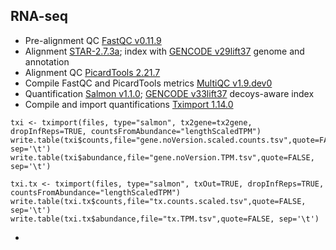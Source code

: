 ## RNA-seq
- Pre-alignment QC [FastQC v0.11.9](https://github.com/s-andrews/FastQC)
- Alignment [STAR-2.7.3a](https://github.com/alexdobin/STAR); index with [GENCODE v29lift37](https://www.gencodegenes.org/) genome and annotation
- Alignment QC [PicardTools 2.21.7](https://github.com/broadinstitute/picard)
- Compile FastQC and PicardTools metrics [MultiQC v1.9.dev0](https://github.com/ewels/MultiQC)
- Quantification [Salmon v1.1.0](https://salmon.readthedocs.io/en/latest/); [GENCODE v33lift37](https://www.gencodegenes.org/) decoys-aware index
- Compile and import quantifications [Tximport 1.14.0](https://bioconductor.org/packages/devel/bioc/vignettes/tximport/inst/doc/tximport.html)
```
txi <- tximport(files, type="salmon", tx2gene=tx2gene, dropInfReps=TRUE, countsFromAbundance="lengthScaledTPM")
write.table(txi$counts,file="gene.noVersion.scaled.counts.tsv",quote=FALSE, sep='\t')
write.table(txi$abundance,file="gene.noVersion.TPM.tsv",quote=FALSE, sep='\t')

txi.tx <- tximport(files, type="salmon", txOut=TRUE, dropInfReps=TRUE, countsFromAbundance="lengthScaledTPM")
write.table(txi.tx$counts,file="tx.counts.scaled.tsv",quote=FALSE, sep='\t')
write.table(txi.tx$abundance,file="tx.TPM.tsv",quote=FALSE, sep='\t')
```
- 
